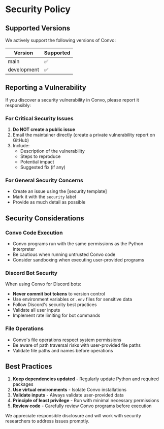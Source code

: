 # Security Policy

## Supported Versions

We actively support the following versions of Convo:

| Version | Supported          |
| ------- | ------------------ |
| main    | :white_check_mark: |
| development | :white_check_mark: |

## Reporting a Vulnerability

If you discover a security vulnerability in Convo, please report it responsibly:

### For Critical Security Issues

1. **Do NOT create a public issue**
2. Email the maintainer directly (create a private vulnerability report on GitHub)
3. Include:
   - Description of the vulnerability
   - Steps to reproduce
   - Potential impact
   - Suggested fix (if any)

### For General Security Concerns

- Create an issue using the [security template]
- Mark it with the `security` label
- Provide as much detail as possible

## Security Considerations

### Convo Code Execution

- Convo programs run with the same permissions as the Python interpreter
- Be cautious when running untrusted Convo code
- Consider sandboxing when executing user-provided programs

### Discord Bot Security

When using Convo for Discord bots:

- **Never commit bot tokens** to version control
- Use environment variables or `.env` files for sensitive data
- Follow Discord's security best practices
- Validate all user inputs
- Implement rate limiting for bot commands

### File Operations

- Convo's file operations respect system permissions
- Be aware of path traversal risks with user-provided file paths
- Validate file paths and names before operations

## Best Practices

1. **Keep dependencies updated** - Regularly update Python and required packages
2. **Use virtual environments** - Isolate Convo installations
3. **Validate inputs** - Always validate user-provided data
4. **Principle of least privilege** - Run with minimal necessary permissions
5. **Review code** - Carefully review Convo programs before execution

We appreciate responsible disclosure and will work with security researchers to address issues promptly.
